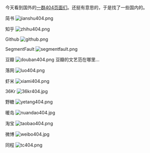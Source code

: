 今天看到国外的[一群404页面们](http://404sites.tumblr.com/)。还挺有意思的，于是找了一些国内的。

简书
![jianshu404.png](http://upload-images.jianshu.io/upload_images/16777-7638e0335267f6cf.png)

知乎
![zhihu404.png](http://upload-images.jianshu.io/upload_images/16777-c171b920d74a1296.png)


Github
![github.png](http://upload-images.jianshu.io/upload_images/16777-c4accf2ab182faae.png)

SegmentFault
![segmentfault.png](http://upload-images.jianshu.io/upload_images/16777-5b5c288a4db47e48.png)

豆瓣
![douban404.png](http://upload-images.jianshu.io/upload_images/16777-4bc3314b6a67fffb.png)
豆瓣的文艺范在哪里...

落网
![luo404.png](http://upload-images.jianshu.io/upload_images/16777-b0de3eacccde9c34.png)

虾米
![xiami404.png](http://upload-images.jianshu.io/upload_images/16777-c1bcda9024fc8a2a.png)

36Kr
![36kr404.jpg](http://upload-images.jianshu.io/upload_images/16777-f4b215c6557f3c06.jpg)

野糖
![yetang404.png](http://upload-images.jianshu.io/upload_images/16777-7f1fd6b208bbd361.png)

暖岛
![nuandao404.jpg](http://upload-images.jianshu.io/upload_images/16777-25f0b4c3d62bb327.jpg)

淘宝
![taobao404.png](http://upload-images.jianshu.io/upload_images/16777-d9deb488abd7a86e.png)

微博
![weibo404.jpg](http://upload-images.jianshu.io/upload_images/16777-c27526b35469d403.jpg)

同程
![tc404.png](http://upload-images.jianshu.io/upload_images/16777-091e8c984c599f35.png)


